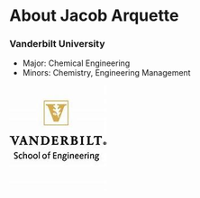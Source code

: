 # About Jacob Arquette

### Vanderbilt University
- Major: Chemical Engineering
- Minors: Chemistry, Engineering Management

![](assets/OIP.jpg)
